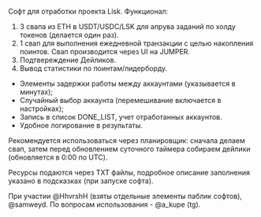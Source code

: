 Софт для отработки проекта Lisk.
Функционал:
1. 3 свапа из ETH в USDT/USDC/LSK для апрува заданий по холду токенов (делается один раз).
2. 1 свап для выполнения ежедневной транзакции с целью накопления поинтов. Свап производится через UI на JUMPER.
3. Подтвереждение Дейликов.
4. Вывод статистики по поинтам/лидерборду.

- Элементы задержки работы между аккаунтами (указывается в минутах);
- Случайный выбор аккаунта (перемешивание включается в настройках);
- Запись в список DONE_LIST, учет отработанных аккаунтов.
- Удобное логирование в результаты.


Рекомендуется использоваться через планировщик: сначала делаем свап, затем перед обновлением суточного таймера собираем дейлики (обновляется в 0:00 по UTC).

Ресурсы подаются через TXT файлы, подробное описание заполнения указано в подсказках (при запуске софта).

При участии @HhvrshH (взяты отдельные элементы паблик софтов), @samweyd.
По вопросам использования - @a_kupe (tg).
